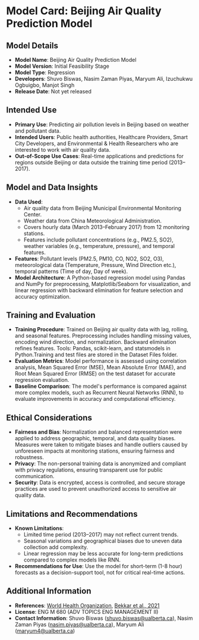 # Model Card: Beijing Air Quality Prediction Model

## Model Details
- **Model Name**: Beijing Air Quality Prediction Model
- **Model Version**: Initial Feasibility Stage
- **Model Type**: Regression
- **Developers**: Shuvo Biswas, Nasim Zaman Piyas, Maryum Ali, Izuchukwu Ogbuigbo, Manjot Singh
- **Release Date**: Not yet released

## Intended Use
- **Primary Use**: Predicting air pollution levels in Beijing based on weather and pollutant data.
- **Intended Users**: Public health authorities, Healthcare Providers, Smart City Developers, and Environmental & Health Researchers who are interested to work with air quality data.
- **Out-of-Scope Use Cases**: Real-time applications and predictions for regions outside Beijing or data outside the training time period (2013–2017).

## Model and Data Insights
- **Data Used**: 
  - Air quality data from Beijing Municipal Environmental Monitoring Center.
  - Weather data from China Meteorological Administration.
  - Covers hourly data (March 2013–February 2017) from 12 monitoring stations.
  - Features include pollutant concentrations (e.g., PM2.5, SO2), weather variables (e.g., temperature, pressure), and temporal features.
- **Features**: Pollutant levels (PM2.5, PM10, CO, NO2, SO2, O3), meteorological data (Temperature, Pressure, Wind Direction etc.), temporal patterns (Time of day, Day of week).
- **Model Architecture**: A Python-based regression model using Pandas and NumPy for preprocessing, Matplotlib/Seaborn for visualization, and linear regression with backward elimination for feature selection and accuracy optimization.

## Training and Evaluation
- **Training Procedure**: Trained on Beijing air quality data with lag, rolling, and seasonal features. Preprocessing includes handling missing values, encoding wind direction, and normalization. Backward elimination refines features. Tools: Pandas, scikit-learn, and statsmodels in Python.Training and test files are stored in the Dataset Files folder.
- **Evaluation Metrics**: Model performance is assessed using correlation analysis, Mean Squared Error (MSE), Mean Absolute Error (MAE), and Root Mean Squared Error (RMSE) on the test dataset for accurate regression evaluation.
- **Baseline Comparison**: The model's performance is compared against more complex models, such as Recurrent Neural Networks (RNN), to evaluate improvements in accuracy and computational efficiency.

## Ethical Considerations
- **Fairness and Bias**: Normalization and balanced representation were applied to address geographic, temporal, and data quality biases. Measures were taken to mitigate biases and handle outliers caused by unforeseen impacts at monitoring stations, ensuring fairness and robustness.
- **Privacy**: The non-personal training data is anonymized and compliant with privacy regulations, ensuring transparent use for public communication.
- **Security**: Data is encrypted, access is controlled, and secure storage practices are used to prevent unauthorized access to sensitive air quality data.

## Limitations and Recommendations
- **Known Limitations**: 
  - Limited time period (2013–2017) may not reflect current trends.
  - Seasonal variations and geographical biases due to uneven data collection add complexity.
  - Linear regression may be less accurate for long-term predictions compared to complex models like RNN.
- **Recommendations for Use**: Use the model for short-term (1-8 hour) forecasts as a decision-support tool, not for critical real-time actions.

## Additional Information
- **References**: [World Health Organization](https://www.who.int), [Bekkar et al., 2021](https://journalofbigdata.springeropen.com/articles/10.1186/s40537-021-00548-1)
- **License**: ENG M 680 (ADV TOPICS ENG MANAGEMENT II)
- **Contact Information**: Shuvo Biswas (shuvo.biswas@ualberta.ca), Nasim Zaman Piyas (nasim.piyas@ualberta.ca), Maryum Ali (maryum4@ualberta.ca)

